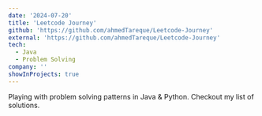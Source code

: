 ```yaml
---
date: '2024-07-20'
title: 'Leetcode Journey'
github: 'https://github.com/ahmedTareque/Leetcode-Journey'
external: 'https://github.com/ahmedTareque/Leetcode-Journey'
tech:
  - Java
  - Problem Solving
company: ''
showInProjects: true
---
```


Playing with problem solving patterns in Java & Python. Checkout my list of solutions.
